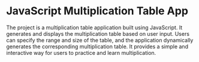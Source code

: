 # JavaScript Multiplication Table App
 The project is a multiplication table application built using JavaScript. It generates and displays the multiplication table based on user input. Users can specify the range and size of the table, and the application dynamically generates the corresponding multiplication table. It provides a simple and interactive way for users to practice and learn multiplication.
